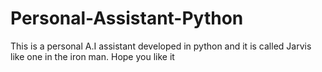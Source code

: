 # Personal-Assistant-Python
This is a personal A.I assistant developed in python and it is called Jarvis like one in the iron man. Hope you like it
